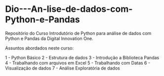 # Dio---An-lise-de-dados-com-Python-e-Pandas
Repositório do Curso Introdutório de Python para análise de dados com Python e Pandas da Digital Innovation One. 

Assuntos abordados neste curso:

1 - Python Básico
2 - Estrutura de dados
3 - Introdução a Biblioteca Pandas
4 - Trabalhando com arquivos em Excel
5 - Trabalhando com Datas
6 - Visualização de dados
7 - Análise Exploratória de dados
